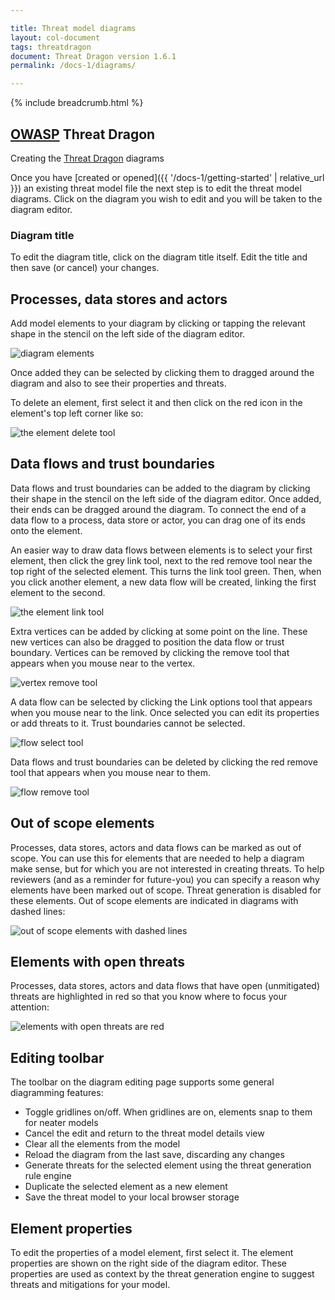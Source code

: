 ```yaml
---

title: Threat model diagrams
layout: col-document
tags: threatdragon
document: Threat Dragon version 1.6.1
permalink: /docs-1/diagrams/

---
```


{% include breadcrumb.html %}
## [OWASP](https://www.owasp.org) Threat Dragon

Creating the [Threat Dragon](http://owasp.org/www-project-threat-dragon) diagrams

Once you have [created or opened]({{ '/docs-1/getting-started' | relative_url }})
an existing threat model file the next step is to edit the threat model diagrams.
Click on the diagram you wish to edit and you will be taken to the diagram editor.

### Diagram title

To edit the diagram title, click on the diagram title itself.
Edit the title and then save (or cancel) your changes.

## Processes, data stores and actors

Add model elements to your diagram by clicking or tapping the relevant shape
in the stencil on the left side of the diagram editor.

![diagram elements](/assets/images/elements-horiz.png)

Once added they can be selected by clicking them to dragged around the diagram
and also to see their properties and threats.

To delete an element, first select it and then click on the red icon in the
element's top left corner like so:


![the element delete tool](/assets/images/processelement.png)

## Data flows and trust boundaries

Data flows and trust boundaries can be added to the diagram by clicking their shape
in the stencil on the left side of the diagram editor.
Once added, their ends can be dragged around the diagram.
To connect the end of a data flow to a process, data store or actor,
you can drag one of its ends onto the element.

An easier way to draw data flows between elements is to select your first element,
then click the grey link tool, next to the red remove tool near the top right of the selected element.
This turns the link tool green. Then, when you click another element, a new data flow will be created,
linking the first element to the second.

![the element link tool](/assets/images/actorelement.png)

Extra vertices can be added by clicking at some point on the line.
These new vertices can also be dragged to position the data flow or trust boundary.
Vertices can be removed by clicking the remove tool that appears when you mouse near to the vertex.

![vertex remove tool](/assets/images/vertexremove.png)

A data flow can be selected by clicking the Link options tool that appears when you mouse near to the link.
Once selected you can edit its properties or add threats to it. Trust boundaries cannot be selected.

![flow select tool](/assets/images/flowselect.png)

Data flows and trust boundaries can be deleted by clicking the red remove tool
that appears when you mouse near to them.

![flow remove tool](/assets/images/flowremove.png)

## Out of scope elements

Processes, data stores, actors and data flows can be marked as out of scope.
You can use this for elements that are needed to help a diagram make sense,
but for which you are not interested in creating threats.
To help reviewers (and as a reminder for future-you) you can specify a reason
why elements have been marked out of scope.
Threat generation is disabled for these elements.
Out of scope elements are indicated in diagrams with dashed lines:

![out of scope elements with dashed lines](/assets/images/outofscope.png)

## Elements with open threats

Processes, data stores, actors and data flows that have open (unmitigated) threats
are highlighted in red so that you know where to focus your attention:

![elements with open threats are red](/assets/images/openthreats.png)

## Editing toolbar
The toolbar on the diagram editing page supports some general diagramming features:

* Toggle gridlines on/off. When gridlines are on, elements snap to them for neater models
* Cancel the edit and return to the threat model details view
* Clear all the elements from the model
* Reload the diagram from the last save, discarding any changes
* Generate threats for the selected element using the threat generation rule engine
* Duplicate the selected element as a new element
* Save the threat model to your local browser storage

## Element properties
To edit the properties of a model element, first select it.
The element properties are shown on the right side of the diagram editor.
These properties are used as context by the threat generation engine to suggest threats and mitigations for your model.
